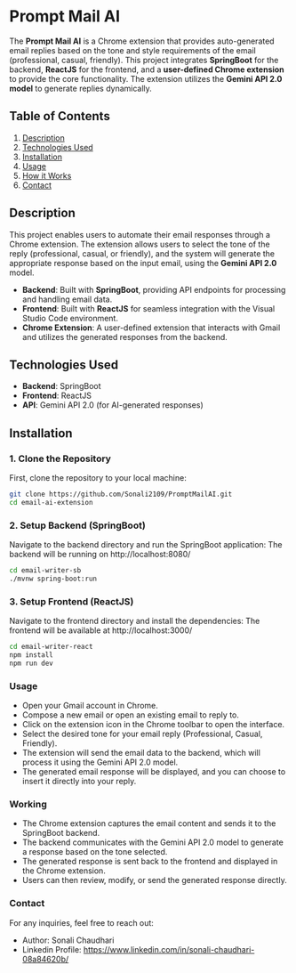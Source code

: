 # Prompt Mail AI

The **Prompt Mail AI** is a Chrome extension that provides auto-generated email replies based on the tone and style requirements of the email (professional, casual, friendly). This project integrates **SpringBoot** for the backend, **ReactJS** for the frontend, and a **user-defined Chrome extension** to provide the core functionality. The extension utilizes the **Gemini API 2.0 model** to generate replies dynamically.

## Table of Contents
1. [Description](#description)
2. [Technologies Used](#technologies-used)
3. [Installation](#installation)
4. [Usage](#usage)
5. [How it Works](#how-it-works)
6. [Contact](#contact)

## Description

This project enables users to automate their email responses through a Chrome extension. The extension allows users to select the tone of the reply (professional, casual, or friendly), and the system will generate the appropriate response based on the input email, using the **Gemini API 2.0** model.

- **Backend**: Built with **SpringBoot**, providing API endpoints for processing and handling email data.
- **Frontend**: Built with **ReactJS** for seamless integration with the Visual Studio Code environment.
- **Chrome Extension**: A user-defined extension that interacts with Gmail and utilizes the generated responses from the backend.

## Technologies Used

- **Backend**: SpringBoot
- **Frontend**: ReactJS
- **API**: Gemini API 2.0 (for AI-generated responses)

## Installation

### 1. Clone the Repository
First, clone the repository to your local machine:

```bash
git clone https://github.com/Sonali2109/PromptMailAI.git
cd email-ai-extension
```

### 2. Setup Backend (SpringBoot)
Navigate to the backend directory and run the SpringBoot application:
The backend will be running on http://localhost:8080/

```bash
cd email-writer-sb
./mvnw spring-boot:run
```

### 3. Setup Frontend (ReactJS)
Navigate to the frontend directory and install the dependencies:
The frontend will be available at http://localhost:3000/

```bash
cd email-writer-react
npm install
npm run dev
```

### Usage
  - Open your Gmail account in Chrome.
  - Compose a new email or open an existing email to reply to.
  - Click on the extension icon in the Chrome toolbar to open the interface.
  - Select the desired tone for your email reply (Professional, Casual, Friendly).
  - The extension will send the email data to the backend, which will process it using the Gemini API 2.0 model.
  - The generated email response will be displayed, and you can choose to insert it directly into your reply.

### Working 
  - The Chrome extension captures the email content and sends it to the SpringBoot backend.
  - The backend communicates with the Gemini API 2.0 model to generate a response based on the tone selected.
  - The generated response is sent back to the frontend and displayed in the Chrome extension.
  - Users can then review, modify, or send the generated response directly.
      
### Contact
For any inquiries, feel free to reach out:

- Author: Sonali Chaudhari
- Linkedin Profile: https://www.linkedin.com/in/sonali-chaudhari-08a84620b/
